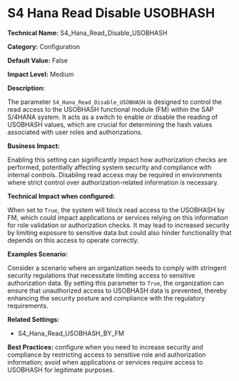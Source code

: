 # S4 Hana Read Disable USOBHASH

**Technical Name:** S4_Hana_Read_Disable_USOBHASH

**Category:** Configuration

**Default Value:** False

**Impact Level:** Medium

**Description:**

The parameter `S4_Hana_Read_Disable_USOBHASH` is designed to control the read access to the USOBHASH functional module (FM) within the SAP S/4HANA system. It acts as a switch to enable or disable the reading of USOBHASH values, which are crucial for determining the hash values associated with user roles and authorizations.

**Business Impact:**

Enabling this setting can significantly impact how authorization checks are performed, potentially affecting system security and compliance with internal controls. Disabling read access may be required in environments where strict control over authorization-related information is necessary.

**Technical Impact when configured:**

When set to `True`, the system will block read access to the USOBHASH by FM, which could impact applications or services relying on this information for role validation or authorization checks. It may lead to increased security by limiting exposure to sensitive data but could also hinder functionality that depends on this access to operate correctly.

**Examples Scenario:**

Consider a scenario where an organization needs to comply with stringent security regulations that necessitate limiting access to sensitive authorization data. By setting this parameter to `True`, the organization can ensure that unauthorized access to USOBHASH data is prevented, thereby enhancing the security posture and compliance with the regulatory requirements.

**Related Settings:** 

- S4_Hana_Read_USOBHASH_BY_FM

**Best Practices:** configure when you need to increase security and compliance by restricting access to sensitive role and authorization information; avoid when applications or services require access to USOBHASH for legitimate purposes.